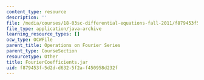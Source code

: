 ```yaml
---
content_type: resource
description: ''
file: /media/courses/18-03sc-differential-equations-fall-2011/f879453f5d2dd6325f2af450958d232f_FourierCoefficients.jar
file_type: application/java-archive
learning_resource_types: []
ocw_type: OCWFile
parent_title: Operations on Fourier Series
parent_type: CourseSection
resourcetype: Other
title: FourierCoefficients.jar
uid: f879453f-5d2d-d632-5f2a-f450958d232f
---
```

